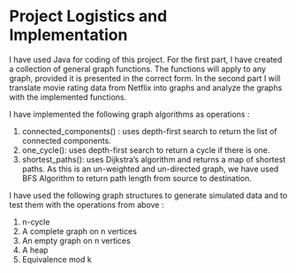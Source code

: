 # Project Logistics and Implementation

I have used Java for coding of this project. For the first part, I have created a collection of general graph functions.
The functions will apply to any graph, provided it is presented in the correct form. In the second part I will translate movie 
rating data from Netflix into graphs and analyze the graphs with the implemented functions.

I have implemented the following graph algorithms as operations :
1. connected_components() : uses depth-first search to return the list of connected components.
2. one_cycle(): uses depth-first search to return a cycle if there is one.
3. shortest_paths(): uses Dijkstra’s algorithm and returns a map of shortest paths. As this is an un-weighted and un-directed graph, we have used BFS Algorithm to return path length from source to destination.

I have used the following graph structures to generate simulated data and to test
them with the operations from above :
1.  n-cycle
2.  A complete graph on n vertices
3.  An empty graph on n vertices
4.  A heap
5.  Equivalence mod k
